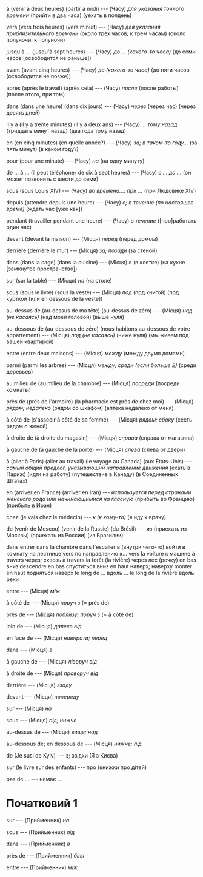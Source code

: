 à
(venir à deux heures)
(partir à midi) --- (Часу)
*для указания точного времени*
(прийти в два часа)
(уехать в полдень)



vers
(vers trois heures)
(vers minuit) --- (Часу)
*для указания приблизительного времени*
(около трех часов; к трем часам)
(около полуночи: к полуночи)



jusqu'à ...
(jusqu'à sept heures) --- (Часу)
*до ... (какого-то часа)*
(до семи часов [освободится не раньше])



avant
(avant cinq heures) --- (Часу)
*до (какого-то часа)*
(до пяти часов [освободится не позже])



après
(après le travail)
(après cela) --- (Часу)
*после*
(после работы)
(после этого, при том)



dans
(dans une heure)
(dans dix jours) --- (Часу)
*через*
(через час)
(через десять дней)



il y a
(il y a trente minutes)
(il y a deux ans) --- (Часу)
*... тому назад*
(тридцать минут назад)
(два года тому назад)



en
(en cinq minutes)
(en quelle année?) --- (Часу)
*за; в таком-то году...*
(за пять минут)
(в каком году?)



pour
(pour une minute) --- (Часу)
*на*
(на одну минуту)



de ... à ...
(il peut téléphoner de six à sept heures) --- (Часу)
*с ... до ...*
(он может позвонить с шести до семи)



sous
(sous Louis XIV) --- (Часу)
*во времена...; при ...*
(при Людовике XIV)



depuis
(attendre depuis une heure) --- (Часу)
*с; в течение (по настоящее время)*
(ждать час [уже как])



pendant
(travailler pendant une heure) --- (Часу)
*в течение*
([про]работать один час)



devant
(devant la maison) --- (Місця)
*перед*
(перед домом)



derrière
(derrière le mur) --- (Місця)
*за; позади*
(за стеной)



dans
(dans la cage)
(dans la cuisine) --- (Місця)
*в*
(в клетке)
(на кухне [замкнутое пространство])



sur
(sur la table) --- (Місця)
*на*
(на столе)



sous
(sous le livre)
(sous la veste) --- (Місця)
*под*
(под книгой)
(под курткой [или en dessous de la veste])



au-dessus de
(au-dessus de ma tête)
(au-dessus de zéro) --- (Місця)
*над (не касаясь)*
(над моей головой)
(выше нуля)



au-dessous de
(au-dessous de zéro)
(nous habitons au-dessous de votre appartement) --- (Місця)
*под (не касаясь)*
(ниже нуля)
(мы живем под вашей квартирой)



entre
(entre deux maisons) --- (Місця)
*между*
(между двумя домами)



parmi
(parmi les arbres) --- (Місця)
*между; среди (если больше 2)*
(среди деревьев)



au milieu de
(au milieu de la chambre) --- (Місця)
*посреди*
(посреди комнаты)



près de
(près de l'armoire)
(la pharmacie est près de chez moi) --- (Місця)
*рядом; недалеко*
(рядом со шкафом)
(аптека недалеко от меня)



à côté de
(s'asseoir à côté de sa femme) --- (Місця)
*рядом; сбоку*
(сесть рядом с женой)



à droite de
(à droite du magasin) --- (Місця)
*справа*
(справа от магазина)



à gauche de
(à gauche de la porte) --- (Місця)
*слева*
(слева от двери)



à
(aller à Paris)
(aller au travail)
(le voyage au Canada)
(aux États-Unis) --- *самый общий предлог, указывающий направление движения*
(ехать в Париж)
(идти на работу)
(путешествие в Канаду)
(в Соединенных Штатах)



en
(arriver en France)
(arriver en Iran) --- *используется перед странами женского рода или начинающимися на гласную*
(прибыть во Францию)
(прибыть в Иран)



chez
(je vais chez le médecin) --- *к (к кому-то)*
(я иду к врачу)



de
(venir de Moscou)
(venir de la Russie)
(du Brésil) --- *из*
(приехать из Москвы)
(приехать из России)
(из Бразилии)



dans
entrer dans la chambre
dans l'escalier
в (внутри чего-то)
войти в комнату
на лестнице
vers
по направлению к...	vers la voiture	к машине
à travers
через; сквозь	à travers la forêt (la rivière)	через лес (речку)
en bas
вниз	descendre en bas	спуститься вниз
en haut
наверх; наверху	monter en haut	подняться наверх
le long de ...
вдоль ...	le long de la rivière	вдоль реки












entre --- (Місця)
*між*



à côté de --- (Місця)
*поруч з*
(= près de)



près de --- (Місця)
*поблизу; поруч з*
(= à côté de)



loin de --- (Місця)
*далеко від*



en face de --- (Місця)
*навпроти; перед*



dans --- (Місця)
*в*



à gauche de --- (Місця)
*ліворуч від*



à droite de --- (Місця)
*праворуч від*



derrière --- (Місця)
*ззаду*



devant --- (Місця)
*попереду*



sur --- (Місця)
*на*



sous --- (Місця)
*під; нижче*



au-dessus de --- (Місця)
*вище; над*



au-dessous de;
en dessous de --- (Місця)
*нижче; під*



de (Je susi de Kyiv) --- з; звідки (Я з Києва)



sur (le livre sur des enfants) --- про (книжки про дітей)



pas de ... --- немає ...



# Початковий 1
sur --- (Прийменник)
*на*



sous --- (Прийменник)
*під*



dans --- (Прийменник)
*в*



près de --- (Прийменник)
*біля*



entre --- (Прийменник)
*між*